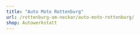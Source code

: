 ```yaml
---
title: "Auto Moto Rottenburg"
url: /rottenburg-am-neckar/auto-moto-rottenburg/
shop: Autowerkstatt
---
```

